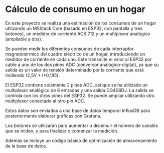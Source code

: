 # Cálculo de consumo en un hogar
En este proyecto se realiza una estimación de los consumos de un hogar utilizando un M5Stack Core (basado en ESP32, con pantalla y tres botones), un medidor de corriente ACS 712 y un multiplexor analógico (ampliable a dos).

Se pueden medir los diferentes consumos de cada interruptor magnetotérmico del cuadro eléctrico de un hogar, introduciendo un medidor de corriente en cada uno. Este transmite el valor al ESP32 por cable a uno de los dos pines ADC (conversor analógico-digital), ya que su salida es un valor de tensión determinado por la corriente que está midiendo (2,5V + I*0,185).

El ESP32 contiene solamente 2 pines ADC, así que se ha utilizado un multiplexor analógico de 8 entradas y una salida DG408DJ. La salida se controla con los otros pines del ESP32. Se puede ampliar utilizando otro multiplexor conectado al otro pin ADC.

Estos datos son enviados a una base de datos temporal InfluxDB para posteriormente elaborar gráficas con Grafana.

Los botones se utilizarán para aumentar o disminuir el número de canales que se miden, y para finalizar o comenzar la medición.

Además se incluye un código básico de optimización de almacenamiento de la base de datos.
